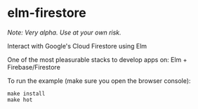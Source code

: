 # elm-firestore

*Note: Very alpha. Use at your own risk.*

Interact with Google's Cloud Firestore using Elm

One of the most pleasurable stacks to develop apps on: Elm + Firebase/Firestore

To run the example (make sure you open the browser console):
```
make install
make hot
```
